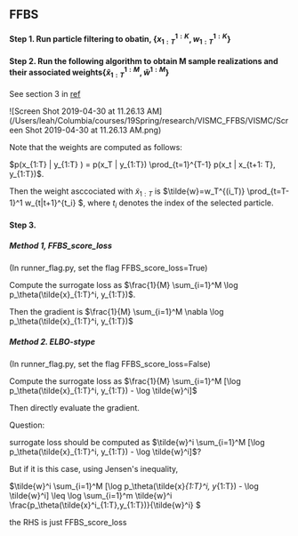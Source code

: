 ## FFBS

#### Step 1. Run particle filtering to obatin, $\{x_{1:T}^{1:K}, w_{1:T}^{1:K} \}$

#### Step 2. Run the following algorithm to obtain M sample realizations and their associated weights$\{\tilde{x}_{1:T}^{1:M}, \tilde{w}^{1:M} \}$ 

See section 3 in [ref](https://www.google.com/url?sa=t&rct=j&q=&esrc=s&source=web&cd=1&ved=2ahUKEwjavr3bkPjhAhXDm-AKHYqnDG0QFjAAegQIBRAC&url=http%3A%2F%2Fwww.gatsby.ucl.ac.uk%2F~byron%2Fnlds%2Fgodsill04.pdf&usg=AOvVaw3xQGoU3k4BJJF3Z4hOuME4)

![Screen Shot 2019-04-30 at 11.26.13 AM](/Users/leah/Columbia/courses/19Spring/research/VISMC_FFBS/VISMC/Screen Shot 2019-04-30 at 11.26.13 AM.png)

Note that the weights are computed as follows:

$p(x_{1:T} | y_{1:T} ) = p(x_T | y_{1:T}) \prod_{t=1}^{T-1} p(x_t | x_{t+1: T}, y_{1:T})​$. 

Then the weight asccociated with $\tilde{x}_{1:T}$ is $\tilde{w}=w_T^{(i_T)} \prod_{t=T-1}^1 w_{t|t+1}^{t_i} $, where $t_i$ denotes the index of the selected particle.



#### Step 3.

##### Method 1, FFBS_score_loss 

(In runner_flag.py, set the flag FFBS_score_loss=True) 

Compute the surrogate loss as $\frac{1}{M} \sum_{i=1}^M \log p_\theta(\tilde{x}_{1:T}^i, y_{1:T})​$.

Then the gradient is  $\frac{1}{M} \sum_{i=1}^M  \nabla \log p_\theta(\tilde{x}_{1:T}^i, y_{1:T})​$



##### Method 2. ELBO-stype

(In runner_flag.py, set the flag FFBS_score_loss=False)

Compute the surrogate loss as $\frac{1}{M} \sum_{i=1}^M [\log  p_\theta(\tilde{x}_{1:T}^i, y_{1:T}) - \log \tilde{w}^i]​$

Then directly evaluate the gradient.



Question:

surrogate loss should be computed as $\tilde{w}^i \sum_{i=1}^M [\log  p_\theta(\tilde{x}_{1:T}^i, y_{1:T}) - \log \tilde{w}^i]​$?

But if it is this case, using Jensen's inequality, 

$\tilde{w}^i \sum_{i=1}^M [\log  p_\theta(\tilde{x}_{1:T}^i, y_{1:T}) - \log \tilde{w}^i] \leq \log \sum_{i=1}^m \tilde{w}^i \frac{p_\theta(\tilde{x}^i_{1:T},y_{1:T})}{\tilde{w}^i} $

the RHS is just FFBS_score_loss